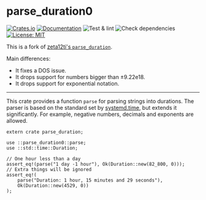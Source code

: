 # parse_duration0

[![Crates.io](https://img.shields.io/crates/v/parse_duration0.svg)](https://crates.io/crates/parse_duration0)
[![Documentation](https://docs.rs/lazy_static/badge.svg)](https://docs.rs/lazy_static)
![Test & lint](https://github.com/mverleg/parse_duration/actions/workflows/test-lint.yml/badge.svg)
![Check dependencies](https://github.com/mverleg/parse_duration/actions/workflows/check-dependencies.yml/badge.svg)
[![License: MIT](https://img.shields.io/badge/License-MIT-yellow.svg)](https://opensource.org/licenses/MIT)

This is a fork of [zeta12ti's `parse_duration`](https://github.com/zeta12ti/parse_duration).

Main differences:

* It fixes a DOS issue.
* It drops support for numbers bigger than ±9.22e18.
* It drops support for exponential notation.

---

This crate provides a function `parse` for parsing strings into durations.
The parser is based on the standard set by
[systemd.time](https://www.freedesktop.org/software/systemd/man/systemd.time.html#Parsing%20Time%20Spans),
but extends it significantly.
For example, negative numbers, decimals and exponents are allowed.

```
extern crate parse_duration;

use ::parse_duration0::parse;
use ::std::time::Duration;

// One hour less than a day
assert_eq!(parse("1 day -1 hour"), Ok(Duration::new(82_800, 0)));
// Extra things will be ignored
assert_eq!(
    parse("Duration: 1 hour, 15 minutes and 29 seconds"),
    Ok(Duration::new(4529, 0))
);
```
